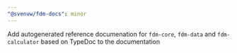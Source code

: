 ```yaml
---
"@svenvw/fdm-docs": minor
---
```


Add autogenerated reference documenation for `fdm-core`, `fdm-data` and `fdm-calculator` based on TypeDoc to the documentation

